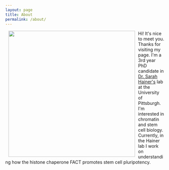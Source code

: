 ```yaml
---
layout: page
title: About
permalink: /about/
---
```

<img width ="400" align = left hspace = "10" id="profile" src = "/rithika-pic.JPG"/> Hi! It's nice to meet you. Thanks for visiting my page. I'm a 3rd year PhD candidate in [Dr. Sarah Hainer's](https://www.hainerlab.com/) lab  at the University of Pittsburgh. I'm interested in chromatin and stem cell biology.  Currently, in the Hainer lab I work on understanding how the histone chaperone FACT promotes stem cell pluripotency. 




